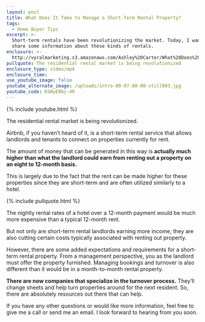 ```yaml
---
layout: post
title: What Does It Take to Manage a Short-Term Rental Property?
tags:
  - Home Buyer Tips
excerpt: >-
  Short-term rentals have been revolutionizing the market. Today, I wanted to
  share some information about these kinds of rentals.
enclosure: >-
  http://vyralmarketing.s3.amazonaws.com/Ashley%20Carter/What%20Does%20It%20Take%20to%20Manage%20a%20Short-Term%20Rental%20Property%253F.mp4
pullquote: The residential rental market is being revolutionized
enclosure_type: video/mp4
enclosure_time:
use_youtube_image: false
youtube_alternate_image: /uploads/intro-00-07-00-00-still003.jpg
youtube_code: KSWyE0bz-40
---
```



{% include youtube.html %}

The residential rental market is being revolutionized.

Airbnb, if you haven’t heard of it, is a short-term rental service that allows landlords and tenants to connect on properties currently for rent.

The amount of money that can be generated in this way is **actually much higher than what the landlord could earn from renting out a property on an eight to 12-month basis.**

This is largely due to the fact that the rent can be made higher for these properties since they are short-term and are often utilized similarly to a hotel.

{% include pullquote.html %}

The nightly rental rates of a hotel over a 12-month payment would be much more expensive than a typical 12-month rent.

But not only are short-term rental landlords earning more income, they are also cutting certain costs typically associated with renting out property.

However, there are some added expectations and requirements for a short-term rental property. From a management perspective, you as the landlord must offer the property furnished. Managing bookings and turnover is also different than it would be in a month-to-month rental property.

**There are now companies that specialize in the turnover process.** They’ll change sheets and help turn properties around for the next resident. So, there are absolutely resources out there that can help.

If you have any other questions or would like more information, feel free to give me a call or send me an email. I look forward to hearing from you soon.